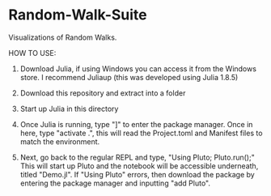 # Random-Walk-Suite

Visualizations of Random Walks.

HOW TO USE:

1. Download Julia, if using Windows you can access it from the Windows store. I recommend Juliaup (this was developed using Julia 1.8.5)

2. Download this repository and extract into a folder

3. Start up Julia in this directory

4. Once Julia is running, type "]" to enter the package manager. Once in here, type "activate .", this will read the Project.toml and Manifest files to match the environment.

5. Next, go back to the regular REPL and type, "Using Pluto; Pluto.run();" This will start up Pluto and the notebook will be accessible underneath, titled "Demo.jl". If "Using Pluto" errors, then download the package by entering the package manager and inputting "add Pluto".
